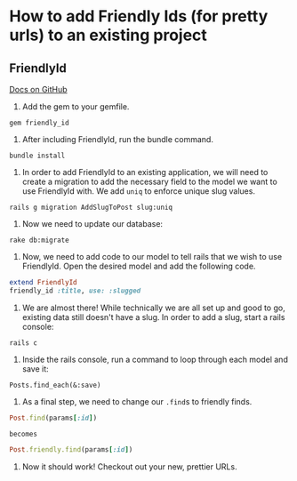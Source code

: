 # How to add Friendly Ids (for pretty urls) to an existing project

## FriendlyId

<a href="https://github.com/norman/friendly_id" target="_blank">Docs on GitHub</a>

1. Add the gem to your gemfile.

  ```console
  gem friendly_id
  ```
  
1. After including FriendlyId, run the bundle command.

  ```console
  bundle install
  ```
  
1. In order to add FriendlyId to an existing application, we will need to create a migration to add the necessary field to the model we want to use FriendlyId with. We add `uniq` to enforce unique slug values.

  ```console
  rails g migration AddSlugToPost slug:uniq
  ```
  
1. Now we need to update our database:

  ```console
  rake db:migrate
  ```
  
1. Now, we need to add code to our model to tell rails that we wish to use FriendlyId. Open the desired model and add the following code.

  ```ruby
  extend FriendlyId
  friendly_id :title, use: :slugged
  ```
  
1. We are almost there! While technically we are all set up and good to go, existing data still doesn't have a slug. In order to add a slug, start a rails console:
  
  ```console
  rails c
  ```
  
1. Inside the rails console, run a command to loop through each model and save it:

  ```
  Posts.find_each(&:save)
  ```
  
1. As a final step, we need to change our `.find`s to friendly finds.

  ```ruby
  Post.find(params[:id])
  ```
  
    becomes

  ```ruby
  Post.friendly.find(params[:id])
  ```
  
1. Now it should work! Checkout out your new, prettier URLs.
